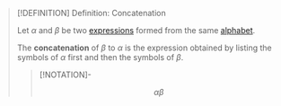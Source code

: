 >[!DEFINITION] Definition: Concatenation
>
>Let $\alpha$ and $\beta$ be two [expressions](Expression.md) formed from the same [alphabet](Alphabets%20and%20Symbols.md).
>
>The **concatenation** of $\beta$ to $\alpha$ is the expression obtained by listing the symbols of $\alpha$ first and then the symbols of $\beta$.
>
>>[!NOTATION]-
>>
>>$$
>>\alpha \beta
>>$$
>>
>